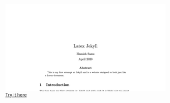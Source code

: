 ![Alt text](./LatexJekyll.png?raw=true "LatexJekyll website")
[Try it here](https://unruffled-ardinghelli-55d901.netlify.app)